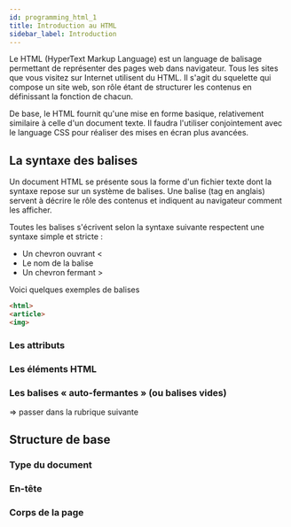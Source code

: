 ```yaml
---
id: programming_html_1
title: Introduction au HTML
sidebar_label: Introduction
---
```


Le HTML (HyperText Markup Language) est un language de balisage permettant de représenter des pages web dans navigateur. Tous les sites que vous visitez sur Internet utilisent du HTML. Il s'agit du squelette qui compose un site web, son rôle étant de structurer les contenus en définissant la fonction de chacun.

De base, le HTML fournit qu'une mise en forme basique, relativement similaire à celle d'un document texte. Il faudra l'utiliser conjointement avec le language CSS pour réaliser des mises en écran plus avancées.

## La syntaxe des balises

Un document HTML se présente sous la forme d'un fichier texte dont la syntaxe repose sur un système de balises. Une balise (tag en anglais) servent à décrire le rôle des contenus et indiquent au navigateur comment les afficher.

Toutes les balises s'écrivent selon la syntaxe suivante respectent une syntaxe simple et stricte :

- Un chevron ouvrant <
- Le nom de la balise
- Un chevron fermant >

Voici quelques exemples de balises

```html
<html>
<article>
<img>
```

### Les attributs

### Les éléments HTML
### Les balises « auto-fermantes » (ou balises vides)

=> passer dans la rubrique suivante
## Structure de base
### Type du document

### En-tête

### Corps de la page
